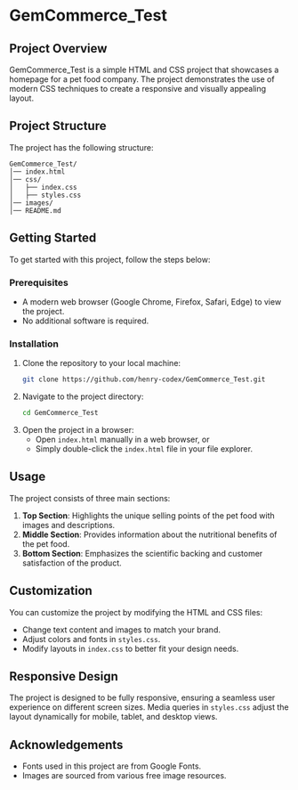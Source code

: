 # GemCommerce_Test

## Project Overview

GemCommerce_Test is a simple HTML and CSS project that showcases a homepage for a pet food company. The project demonstrates the use of modern CSS techniques to create a responsive and visually appealing layout.

## Project Structure

The project has the following structure:

```
GemCommerce_Test/
│── index.html
│── css/
│   ├── index.css  
│   ├── styles.css  
│── images/  
│── README.md  
```

## Getting Started

To get started with this project, follow the steps below:

### Prerequisites

- A modern web browser (Google Chrome, Firefox, Safari, Edge) to view the project.
- No additional software is required.

### Installation

1. Clone the repository to your local machine:
   ```sh
   git clone https://github.com/henry-codex/GemCommerce_Test.git
   ```
2. Navigate to the project directory:
   ```sh
   cd GemCommerce_Test
   ```
3. Open the project in a browser:
   - Open `index.html` manually in a web browser, or
   - Simply double-click the `index.html` file in your file explorer.

## Usage

The project consists of three main sections:

1. **Top Section**: Highlights the unique selling points of the pet food with images and descriptions.
2. **Middle Section**: Provides information about the nutritional benefits of the pet food.
3. **Bottom Section**: Emphasizes the scientific backing and customer satisfaction of the product.

## Customization

You can customize the project by modifying the HTML and CSS files:
- Change text content and images to match your brand.
- Adjust colors and fonts in `styles.css`.
- Modify layouts in `index.css` to better fit your design needs.

## Responsive Design

The project is designed to be fully responsive, ensuring a seamless user experience on different screen sizes. Media queries in `styles.css` adjust the layout dynamically for mobile, tablet, and desktop views.


## Acknowledgements

- Fonts used in this project are from Google Fonts.
- Images are sourced from various free image resources.
